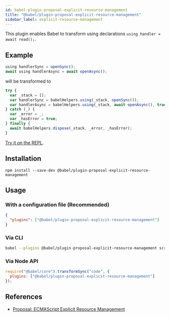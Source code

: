 ```yaml
---
id: babel-plugin-proposal-explicit-resource-management
title: "@babel/plugin-proposal-explicit-resource-management"
sidebar_label: explicit-resource-management
---
```


This plugin enables Babel to transform using declarations `using handler = await read();`.

## Example

```js title="input.js"
using handlerSync = openSync();
await using handlerAsync = await openAsync();
```

will be transformed to

```js title="output.js"
try {
  var _stack = [];
  var handlerSync = babelHelpers.using(_stack, openSync());
  var handlerAsync = babelHelpers.using(_stack, await openAsync(), true);
} catch (_) {
  var _error = _;
  var _hasError = true;
} finally {
  await babelHelpers.dispose(_stack, _error, _hasError);
}
```

[Try it on the REPL](https://babeljs.io/repl/build/54519/#?browsers=ie%2011&build=&builtIns=false&corejs=3.28&spec=false&loose=false&code_lz=K4Zwlgdg5gBAFgQwgEwDYFMBOBlAnhAYxgF4YB7AB3Qj0IAoBKAbgCgEB3BMAFxlEliIUGTAEEQ-IqQ5delauMmMmQA&debug=false&forceAllTransforms=false&modules=false&shippedProposals=false&circleciRepo=&evaluate=false&fileSize=false&timeTravel=false&sourceType=module&lineWrap=true&presets=react&prettier=false&targets=&externalPlugins=%40babel%2Fplugin-proposal-explicit-resource-management%407.22.0%2C%40babel%2Fplugin-external-helpers%407.18.6&assumptions=%7B%7D).

## Installation

```shell npm2yarn
npm install --save-dev @babel/plugin-proposal-explicit-resource-management
```

## Usage

### With a configuration file (Recommended)

```json title="babel.config.json"
{
  "plugins": ["@babel/plugin-proposal-explicit-resource-management"]
}
```

### Via CLI

```sh title="Shell"
babel --plugins @babel/plugin-proposal-explicit-resource-management script.js
```

### Via Node API

```js title="JavaScript"
require("@babel/core").transformSync("code", {
  plugins: ["@babel/plugin-proposal-explicit-resource-management"]
});
```

## References

- [Proposal: ECMAScript Explicit Resource Management](https://github.com/tc39/proposal-explicit-resource-management)
